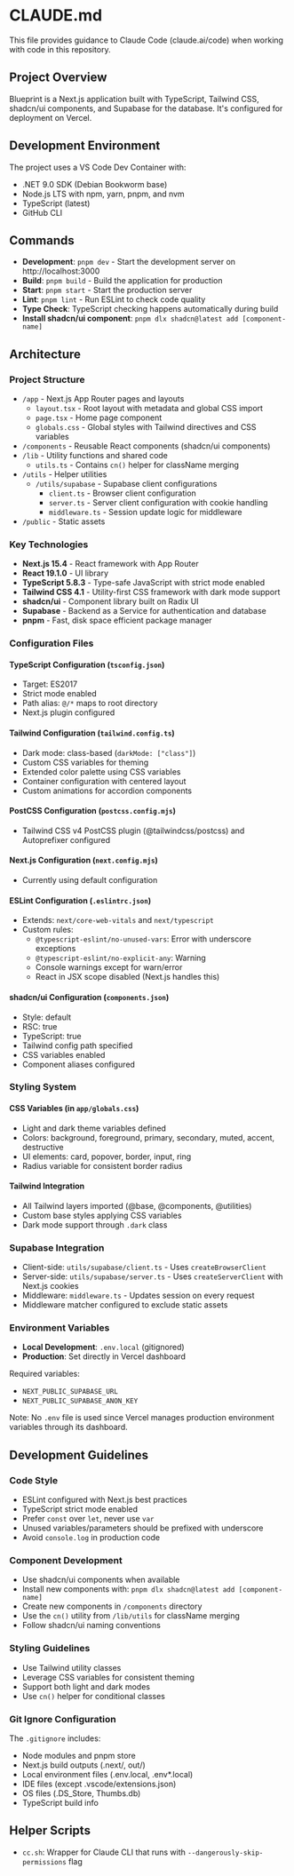 # CLAUDE.md

This file provides guidance to Claude Code (claude.ai/code) when working with code in this repository.

## Project Overview

Blueprint is a Next.js application built with TypeScript, Tailwind CSS, shadcn/ui components, and Supabase for the database. It's configured for deployment on Vercel.

## Development Environment

The project uses a VS Code Dev Container with:
- .NET 9.0 SDK (Debian Bookworm base)
- Node.js LTS with npm, yarn, pnpm, and nvm
- TypeScript (latest)
- GitHub CLI

## Commands

- **Development**: `pnpm dev` - Start the development server on http://localhost:3000
- **Build**: `pnpm build` - Build the application for production
- **Start**: `pnpm start` - Start the production server
- **Lint**: `pnpm lint` - Run ESLint to check code quality
- **Type Check**: TypeScript checking happens automatically during build
- **Install shadcn/ui component**: `pnpm dlx shadcn@latest add [component-name]`

## Architecture

### Project Structure
- `/app` - Next.js App Router pages and layouts
  - `layout.tsx` - Root layout with metadata and global CSS import
  - `page.tsx` - Home page component
  - `globals.css` - Global styles with Tailwind directives and CSS variables
- `/components` - Reusable React components (shadcn/ui components)
- `/lib` - Utility functions and shared code
  - `utils.ts` - Contains `cn()` helper for className merging
- `/utils` - Helper utilities
  - `/utils/supabase` - Supabase client configurations
    - `client.ts` - Browser client configuration
    - `server.ts` - Server client configuration with cookie handling
    - `middleware.ts` - Session update logic for middleware
- `/public` - Static assets

### Key Technologies
- **Next.js 15.4** - React framework with App Router
- **React 19.1.0** - UI library
- **TypeScript 5.8.3** - Type-safe JavaScript with strict mode enabled
- **Tailwind CSS 4.1** - Utility-first CSS framework with dark mode support
- **shadcn/ui** - Component library built on Radix UI
- **Supabase** - Backend as a Service for authentication and database
- **pnpm** - Fast, disk space efficient package manager

### Configuration Files

#### TypeScript Configuration (`tsconfig.json`)
- Target: ES2017
- Strict mode enabled
- Path alias: `@/*` maps to root directory
- Next.js plugin configured

#### Tailwind Configuration (`tailwind.config.ts`)
- Dark mode: class-based (`darkMode: ["class"]`)
- Custom CSS variables for theming
- Extended color palette using CSS variables
- Container configuration with centered layout
- Custom animations for accordion components

#### PostCSS Configuration (`postcss.config.mjs`)
- Tailwind CSS v4 PostCSS plugin (@tailwindcss/postcss) and Autoprefixer configured

#### Next.js Configuration (`next.config.mjs`)
- Currently using default configuration

#### ESLint Configuration (`.eslintrc.json`)
- Extends: `next/core-web-vitals` and `next/typescript`
- Custom rules:
  - `@typescript-eslint/no-unused-vars`: Error with underscore exceptions
  - `@typescript-eslint/no-explicit-any`: Warning
  - Console warnings except for warn/error
  - React in JSX scope disabled (Next.js handles this)

#### shadcn/ui Configuration (`components.json`)
- Style: default
- RSC: true
- TypeScript: true
- Tailwind config path specified
- CSS variables enabled
- Component aliases configured

### Styling System

#### CSS Variables (in `app/globals.css`)
- Light and dark theme variables defined
- Colors: background, foreground, primary, secondary, muted, accent, destructive
- UI elements: card, popover, border, input, ring
- Radius variable for consistent border radius

#### Tailwind Integration
- All Tailwind layers imported (@base, @components, @utilities)
- Custom base styles applying CSS variables
- Dark mode support through `.dark` class

### Supabase Integration
- Client-side: `utils/supabase/client.ts` - Uses `createBrowserClient`
- Server-side: `utils/supabase/server.ts` - Uses `createServerClient` with Next.js cookies
- Middleware: `middleware.ts` - Updates session on every request
- Middleware matcher configured to exclude static assets

### Environment Variables
- **Local Development**: `.env.local` (gitignored)
- **Production**: Set directly in Vercel dashboard

Required variables:
- `NEXT_PUBLIC_SUPABASE_URL`
- `NEXT_PUBLIC_SUPABASE_ANON_KEY`

Note: No `.env` file is used since Vercel manages production environment variables through its dashboard.

## Development Guidelines

### Code Style
- ESLint configured with Next.js best practices
- TypeScript strict mode enabled
- Prefer `const` over `let`, never use `var`
- Unused variables/parameters should be prefixed with underscore
- Avoid `console.log` in production code

### Component Development
- Use shadcn/ui components when available
- Install new components with: `pnpm dlx shadcn@latest add [component-name]`
- Create new components in `/components` directory
- Use the `cn()` utility from `/lib/utils` for className merging
- Follow shadcn/ui naming conventions

### Styling Guidelines
- Use Tailwind utility classes
- Leverage CSS variables for consistent theming
- Support both light and dark modes
- Use `cn()` helper for conditional classes

### Git Ignore Configuration
The `.gitignore` includes:
- Node modules and pnpm store
- Next.js build outputs (.next/, out/)
- Local environment files (.env.local, .env*.local)
- IDE files (except .vscode/extensions.json)
- OS files (.DS_Store, Thumbs.db)
- TypeScript build info

## Helper Scripts

- `cc.sh`: Wrapper for Claude CLI that runs with `--dangerously-skip-permissions` flag